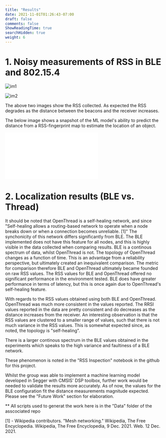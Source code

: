 ```yaml
---
title: "Results"
date: 2021-11-01T01:26:43-07:00
draft: false
comments: false
ShowReadingTime: true
searchHidden: true
weight: 6
---
```

# 1. Noisy measurements of RSS in BLE and 802.15.4

![im1](/ecem202a_project/images/1m_rssi_data_ch3X_1.png)


![im2](/ecem202a_project/images/2m_rssi_data_ch3X_1.png)

The above two images show the RSS collected. As expected the RSS degrades as the distance between the beacons and the receiver increases.

The below image shows a snapshot of the ML model's ability to predict the distance from a RSS-fingerprint map to estimate the location of an object. 

![im3](/ecem202a_project/images/ML_plotpdf.pdf)







# 2. Localization results (BLE vs. Thread)

It should be noted that OpenThread is a self-healing network, and since "Self-healing allows a routing-based network to operate when a node breaks down or when a connection becomes unreliable. [1]" The synchonicity of this network differs significantly from BLE. The BLE implemented does not have this feature for all nodes, and this is highly visible in the data collected when comparing results. BLE is a continous spectrum of data, whilst OpenThread is not. The topology of OpenThread changes as a function of time. This is an advantage from a reliability perspective, but ultimately created an inequivalent comparison. The metric for comparison therefore BLE and OpenThread ultimately became founded on raw RSS values. The RSS values for BLE and OpenThread offered no significant performance in the environment tested. BLE does have greater performance in terms of latency, but this is once again due to OpenThread's self-healing feature.

With regards to the RSS values obtained using both BLE and OpenThread. OpenThread was much more consistent in the values reported. The RRSI values reported in the data are pretty consistent and do decreases as the distance increases from the receiver. An interesting observation is that the RSS values are clustered to a smaller range of values, such that there is not much variance in the RSS values. This is somewhat expected since, as noted, the topology is "self-healing".

There is a larger continous spectrum in the BLE values obtained in the experiments which speaks to the high variance and faultiness of a BLE network.

These phenomenon is noted in the "RSS Inspection" notebook in the github for this project.


Whilst the group was able to implement a machine learning model developed in Segger with CMSIS' DSP toolbox, further work would be needed to validate the results more accurately. As of now, the values for the BLE configuration fit the distance measurements magnitude expected. Please see the "Future Work" section for elaboration.

** All scripts used to generat the work here is in the "Data" folder of the asscociated repo

[1] - Wikipedia contributors. "Mesh networking." Wikipedia, The Free Encyclopedia. Wikipedia, The Free Encyclopedia, 9 Dec. 2021. Web. 12 Dec. 2021.
